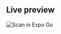   <!-- EXPO_QR_START -->
  ## Live preview
  
  ![Scan in Expo Go](https://qr.expo.dev/eas-update?updateId=b14db1ec-274a-4ea0-ae6f-8f665ba08fbb)
  <!-- EXPO_QR_END -->
